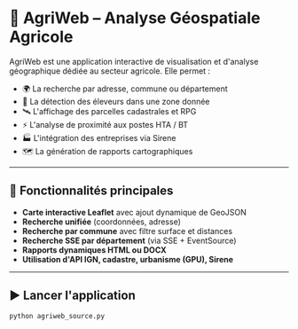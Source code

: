 # 🌾 AgriWeb – Analyse Géospatiale Agricole

AgriWeb est une application interactive de visualisation et d'analyse géographique dédiée au secteur agricole. Elle permet :

- 🌍 La recherche par adresse, commune ou département
- 🐄 La détection des éleveurs dans une zone donnée
- 🛰️ L'affichage des parcelles cadastrales et RPG
- ⚡ L'analyse de proximité aux postes HTA / BT
- 🏭 L'intégration des entreprises via Sirene
- 🗺️ La génération de rapports cartographiques

---

## 🔧 Fonctionnalités principales

- **Carte interactive Leaflet** avec ajout dynamique de GeoJSON
- **Recherche unifiée** (coordonnées, adresse)
- **Recherche par commune** avec filtre surface et distances
- **Recherche SSE par département** (via SSE + EventSource)
- **Rapports dynamiques HTML ou DOCX**
- **Utilisation d'API IGN, cadastre, urbanisme (GPU), Sirene**

---

## ▶️ Lancer l'application

```bash
python agriweb_source.py
